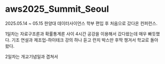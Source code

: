 # aws2025_Summit_Seoul
2025.05.14 ~ 05.15
한양대 데이터사이언스 학부 편입 후 처음으로 갔다온 컨퍼런스.

1일차는 자료구조론과 확률통계론 사이 4시간 공강을 이용해서 갔다왔는데 매우 빠듯했다. 기조 연설과 제조업-하이테크 강의 하나 듣고 런치 박스만 후딱 챙겨서 학교로 돌아왔다.

2일차는 개교기념일과 겹쳐서 
